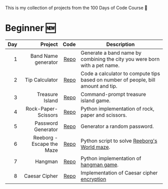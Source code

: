 This is my collection of projects from the 100 Days of Code Course :snake:

# Beginner :new:
| Day |                   Project |                                                                                                          Code | Description                                                                               |
|----:|--------------------------:|--------------------------------------------------------------------------------------------------------------:|-------------------------------------------------------------------------------------------|
|   1 |       Band Name generator | [Repo]('https://github.com/marcossantanaioc/100dayscode/blob/master/Beginner/01_band_name_generator/main.py') | Generate a band name by combining the city you were born with a pet name.                 |
|   2 |            Tip Calculator |      [Repo]('https://github.com/marcossantanaioc/100dayscode/blob/master/Beginner/02_tip_calculator/main.py') | Code a calculator to compute tips based on number of people, bill amount and tip.         |
|   3 |           Treasure Island |     [Repo]('https://github.com/marcossantanaioc/100dayscode/blob/master/Beginner/03_treasure_island/main.py') | Command-prompt treasure island game.                                                      |
|   4 |       Rock-Paper-Scissors | [Repo]('https://github.com/marcossantanaioc/100dayscode/blob/master/Beginner/04_rock_paper_scissors/main.py') | Python implementation of rock, paper and scissors.                                        |
|   5 |        Password Generator |  [Repo]('https://github.com/marcossantanaioc/100dayscode/blob/master/Beginner/05_password_generator/main.py') | Generator a random password.                                                              |
|   6 | Reeborg - Escape the Maze |   [Repo]('https://github.com/marcossantanaioc/100dayscode/blob/master/Beginner/06_escaping_the_maze/main.py') | Python script to solve [Reeborg's World maze](https://reeborg.ca/reeborg.html).           |
|   7 |                   Hangman |             [Repo]('https://github.com/marcossantanaioc/100dayscode/blob/master/Beginner/07_hangman/main.py') | Python implementation of [hangman game](https://en.wikipedia.org/wiki/Hangman_(game)).    |
|   8 |             Caesar Cipher |       [Repo]('https://github.com/marcossantanaioc/100dayscode/blob/master/Beginner/08_caesar_cipher/main.py') | Implementation of Caesar cipher [encryption](https://en.wikipedia.org/wiki/Caesar_cipher) |

